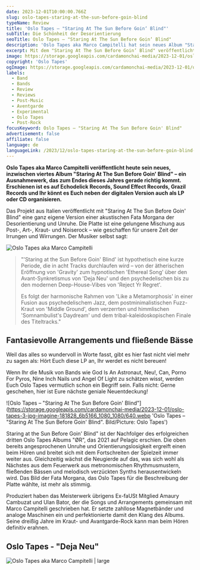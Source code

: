 ```yaml
---
date: 2023-12-01T10:00:00.766Z
slug: oslo-tapes-staring-at-the-sun-before-goin-blind
typeName: Review
title: 'Oslo Tapes – "Staring At The Sun Before Goin‘ Blind"'
subTitle: Die Schönheit der Desorientierung
seoTitle: Oslo Tapes – "Staring At The Sun Before Goin‘ Blind"
description: 'Oslo Tapes aka Marco Campitelli hat sein neues Album "Staring At The Sun Before Goin‘ Blind" fertig. Hört hier direkt rein und holt Euch spannende Details zur Platte!'
excerpt: Mit dem "Staring At The Sun Before Goin‘ Blind" veröffentlicht Oslo Tapes heute ein wahres Meisterwerk. Die acht Songs sind eine sehr persönliche Version einer akustischen Fata Morgana der Desorientierung und Ruhelosigkeit. Hört am besten direkt rein!
image: https://storage.googleapis.com/cardamonchai-media/2023-12-01/oslo-tapes-jpg-imagine-181808_575443_1024_768/640.webp
copyright: 'Oslo Tapes'
ogImage: https://storage.googleapis.com/cardamonchai-media/2023-12-01/oslo-tapes-og-jpg-imagine-181808_615155_1200_628/640.webp
labels:
  - Band
  - Bands
  - Review
  - Reviews
  - Post-Music
  - Aventgarde
  - Experimental
  - Oslo Tapes
  - Post-Rock
focusKeyword: Oslo Tapes – "Staring At The Sun Before Goin' Blind"
advertisement: false
affiliate: false
language: de
languageLink: /2023/12/oslo-tapes-staring-at-the-sun-before-goin-blind-en/
---
```


**Oslo Tapes aka Marco Campitelli veröffentlicht heute sein neues, inzwischen viertes Album "Staring At The Sun Before Goin' Blind" – ein Ausnahmewerk, das zum Endes dieses Jahres gerade richtig kommt. Erschienen ist es auf Echodelick Records, Sound Effect Records, Grazil Records und Ihr könnt es Euch neben der digitalen Version auch als LP oder CD organisieren.**

Das Projekt aus Italien veröffentlicht mit "Staring At The Sun Before Goin' Blind" eine ganz eigene Version einer akustischen Fata Morgana der Desorientierung und Unruhe. Die Platte ist eine gelungene Mischung aus Post-, Art-, Kraut- und Noiserock – wie geschaffen für unsere Zeit der Irrungen und Wirrungen. Der Musiker selbst sagt:

![Oslo Tapes aka Marco Campitelli](https://storage.googleapis.com/cardamonchai-media/2023-12-01/oslo-tapes-2-jpg-imagine-180808_635949_768_1024/640.webp 'Oslo Tapes aka Marco Campitelli. Bild/Picture: Oslo Tapes')

> "'Staring at the Sun Before Goin' Blind' ist hypothetisch eine kurze Periode, die in acht Tracks durchlaufen wird – von der ätherischen Eröffnung von 'Gravity' zum hypnotischen 'Ethereal Song' über den Avant-Synkretismus von 'Deja Neu' und den psychedelischen bis zu den modernen Deep-House-Vibes von 'Reject Yr Regret'.
>
> Es folgt der harmonische Rahmen von 'Like a Metamorphosis' in einer Fusion aus psychedelischem Jazz, dem postminimalistischen Fuzz-Kraut von 'Middle Ground', dem verzerrten und himmlischen 'Somnambulist's Daydream' und dem tribal-kaleidoskopischen Finale des Titeltracks."

## Fantasievolle Arrangements und fließende Bässe

Weil das alles so wundervoll in Worte fasst, gibt es hier fast nicht viel mehr zu sagen als: Hört Euch diese LP an, Ihr werdet es nicht bereuen!

Wenn Ihr die Musik von Bands wie God Is An Astronaut, Neu!, Can, Porno For Pyros, Nine Inch Nails und Angel Of Light zu schätzen wisst, werden Euch Oslo Tapes vermutlich schon ein Begriff sein. Falls nicht: Gerne geschehen, hier ist Eure nächste geniale Neuentdeckung!

![Oslo Tapes – "Staring At The Sun Before Goin' Blind"](https://storage.googleapis.com/cardamonchai-media/2023-12-01/oslo-tapes-3-jpg-imagine-181828_6b5166_1080_1080/640.webp 'Oslo Tapes – "Staring At The Sun Before Goin' Blind". Bild/Picture: Oslo Tapes')

Staring at the Sun Before Goin' Blind" ist der Nachfolger des erfolgreichen dritten Oslo Tapes Albums "ØR", das 2021 auf Pelagic erschien. Die oben bereits angesprochenen Unruhe und Orientierungslosigkeit ergreift einen beim Hören und breitet sich mit dem Fortschreiten der Spielzeit immer weiter aus. Gleichzeitig wächst die Neugierde auf das, was sich wohl als Nächstes aus dem Feuerwerk aus metronomischen Rhythmusmustern, fließenden Bässen und melodisch verzückten Synths herausentwickeln wird. Das Bild der Fata Morgana, das Oslo Tapes für die Beschreibung der Platte wählte, ist mehr als stimmig.

Produziert haben das Meisterwerk übrigens Ex-faUSt Mitglied Amaury Cambuzat und Ulan Bator, der die Songs und Arrangements gemeinsam mit Marco Campitelli geschrieben hat. Er setzte zahllose Magnetbänder und analoge Maschinen ein und perfektionierte damit den Klang des Albums. Seine dreißig Jahre im Kraut- und Avantgarde-Rock kann man beim Hören definitiv erahnen.

## Oslo Tapes - "Deja Neu"

<YouTube id="k3LkhnH44-o" />

![Oslo Tapes aka Marco Campitelli | large](https://storage.googleapis.com/cardamonchai-media/2023-12-01/oslo-tapes-5-jpg-imagine-181818_7c7b71_1024_768/640.webp 'Oslo Tapes aka Marco Campitelli. Bild/Picture: Oslo Tapes')
